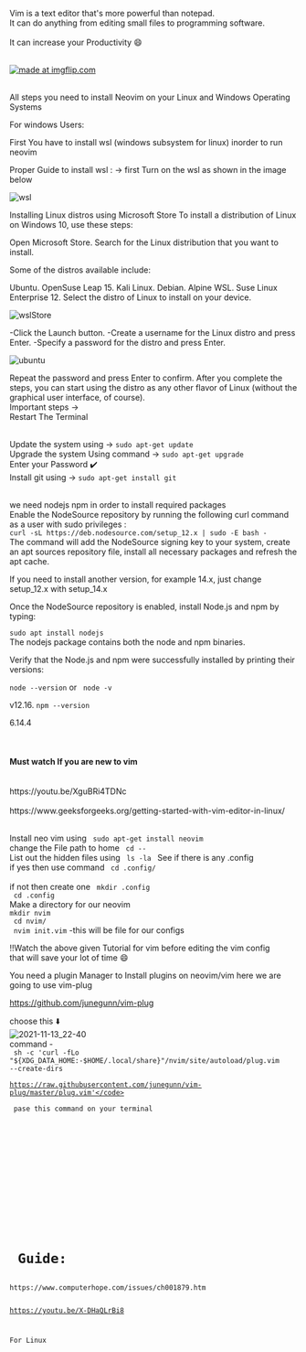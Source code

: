 
Vim is a text editor that's more powerful than notepad. 
<br>
It can do anything from editing small files to programming software. 
<br> <br>
It can increase your Productivity 😄

<br>
<div>
<a href="https://imgflip.com/i/5u1uh9"><img src="https://i.imgflip.com/5u1uh9.jpg" title="made at imgflip.com"/></a><div><a href="https://imgflip.com/memegenerator"></a></div>

<br>


All steps you need to install Neovim on your Linux and Windows Operating Systems

For windows Users:

First You have to install wsl (windows subsystem for linux) inorder to run neovim 

Proper Guide to install wsl  : 
-> first Turn on the  wsl as shown in the image below

![wsl](https://user-images.githubusercontent.com/86479387/141649129-95885ed6-e9bd-46e2-b05f-f140d32b6086.png)

Installing Linux distros using Microsoft Store
To install a distribution of Linux on Windows 10, use these steps:

Open Microsoft Store.
Search for the Linux distribution that you want to install.

Some of the distros available include:

Ubuntu.
OpenSuse Leap 15.
Kali Linux.
Debian.
Alpine WSL.
Suse Linux Enterprise 12.
Select the distro of Linux to install on your device.


![wslStore](https://user-images.githubusercontent.com/86479387/141649593-279ffe94-48ad-48ad-80e6-9af549d326e5.png)

-Click the Launch button.
-Create a username for the Linux distro and press Enter.
-Specify a password for the distro and press Enter.


![ubuntu](https://user-images.githubusercontent.com/86479387/141649882-119d7de8-a884-43e1-a308-998adba28cf0.png)


Repeat the password and press Enter to confirm.
After you complete the steps, you can start using the distro as any other flavor of Linux (without the graphical user interface, of course).
<br>
Important steps -> 
<br>
Restart The Terminal 


<br>
Update the system using -> <code>sudo apt-get update</code> 
<br>
Upgrade the system Using command -> <code>sudo apt-get upgrade</code>
<br>
Enter your Password ✔️
<br>
Install git using -> <code>sudo apt-get install git</code>

<p > <br>we need nodejs  npm in order to install required packages 
 <br> 
  Enable the NodeSource repository by running the following curl command as a user with sudo privileges :
<br>
  <code>curl -sL https://deb.nodesource.com/setup_12.x | sudo -E bash -</code>
<br>
The command will add the NodeSource signing key to your system, create an apt sources repository file, install all necessary packages and refresh the apt cache.

If you need to install another version, for example 14.x, just change setup_12.x with setup_14.x

Once the NodeSource repository is enabled, install Node.js and npm by typing:

  <code>sudo apt install nodejs</code>
<br>
The nodejs package contains both the node and npm binaries.

Verify that the Node.js and npm were successfully installed by printing their versions:

  <code>node --version</code> or <code> node -v</code>

v12.16.
  <code>npm --version</code>

6.14.4

  
  <br></p>
   <h4> Must watch If you are new to vim </h4>
 <br>
 https://youtu.be/XguBRi4TDNc
 <br>
 <br>
 https://www.geeksforgeeks.org/getting-started-with-vim-editor-in-linux/
 <br>
 
  <br> 
  
  <p> Install neo vim using <code> sudo apt-get install neovim</code>
 <br> change the File path to home  <code > cd -- </code>
 <br> List out the hidden files using <code> ls -la </code>
 See if there is any .config  <br>if yes  then use command <code> cd .config/ </code></br>  <br>if not  
 then create  one <code> mkdir .config</code> <br>
 <code> cd .config </code> <br>
 Make a directory for our neovim <br>
 <code>mkdir nvim</code> <br>
 <code> cd nvim/</code>
 <br>
 <code> nvim init.vim</code>
 -this will be file for our configs 
 
 !!Watch the above given Tutorial for vim before editing the vim config <br>
 that will save your lot of time 😄
 
 <div> <p> You need a plugin Manager to Install plugins on neovim/vim
 here we are going to use  vim-plug 
 
 https://github.com/junegunn/vim-plug 
 
 choose this ⬇️<br>
 ![2021-11-13_22-40](https://user-images.githubusercontent.com/86479387/141652714-3a2b7816-e447-473a-9d43-dbc6e5164af5.png)
<br>
 command -
 <br>
 <code> sh -c 'curl -fLo "${XDG_DATA_HOME:-$HOME/.local/share}"/nvim/site/autoload/plug.vim --create-dirs \
 https://raw.githubusercontent.com/junegunn/vim-plug/master/plug.vim'</code>
 <br>
 pase this command on your terminal 
 <br>

 
 <br>
 
 
 
 <br>
 
 <br> 
 
 

</p>



  <h1> Guide: </h1>
https://www.computerhope.com/issues/ch001879.htm

https://youtu.be/X-DHaQLrBi8 



For Linux 

